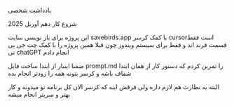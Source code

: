 یادداشت شخصی


شروع کار دهم آوریل 2025


این پروژه برای باز نویسی سایت savebirds.app با کمک کرسر cursorاست فقط قسمت فرند اند و فقط برای سیستم ویندوز
چون قبلا همین پروژه را با کمک چت جی پی تی chatGPT انجام دادم

ضمنا اینبار از ابتدا ساخت فایل prompt.md را تمرین کردم که دستور کار از همان ابتدا شفاف باشه و کرسر بتونه همه را زودتر انجام بده

البته یه نظارت هم لازم داره ولی فرقش اینه که کرسر الان کل برنامه تو میدونه و کار بهتر و سریتر انجام میشه
